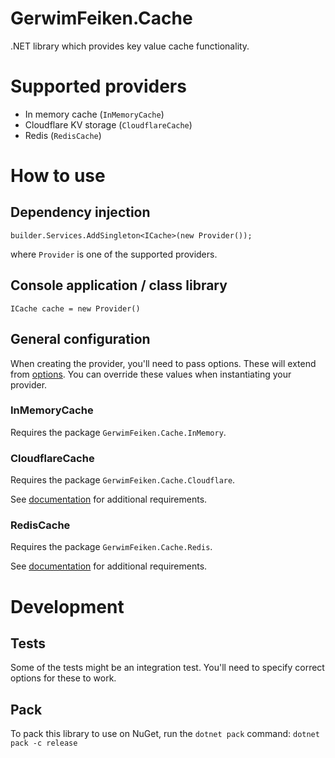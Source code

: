 # GerwimFeiken.Cache
.NET library which provides key value cache functionality.

# Supported providers
* In memory cache (`InMemoryCache`)
* Cloudflare KV storage (`CloudflareCache`)
* Redis (`RedisCache`)

# How to use
## Dependency injection

```
builder.Services.AddSingleton<ICache>(new Provider());
```
where `Provider` is one of the supported providers.

## Console application / class library
```
ICache cache = new Provider()
```
## General configuration
When creating the provider, you'll need to pass options. These will extend from [options](src/Cache/Options/Options.cs).
You can override these values when instantiating your provider.

### InMemoryCache
Requires the package `GerwimFeiken.Cache.InMemory`.

### CloudflareCache
Requires the package `GerwimFeiken.Cache.Cloudflare`.

See [documentation](src/Cache.Cloudflare/README.md) for additional requirements.

### RedisCache
Requires the package `GerwimFeiken.Cache.Redis`.

See [documentation](src/Cache.Redis/README.md) for additional requirements.

# Development
## Tests
Some of the tests might be an integration test.
You'll need to specify correct options for these to work.
## Pack
To pack this library to use on NuGet, run the `dotnet pack` command:
`dotnet pack -c release`